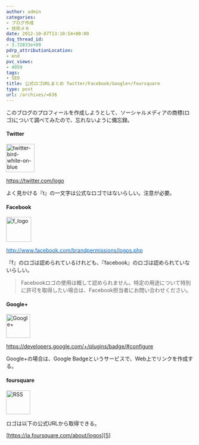 ```yaml
---
author: admin
categories:
- ブログ作成
- 技術メモ
date: 2012-10-07T13:10:54+00:00
dsq_thread_id:
- 3.72833e+09
pdrp_attributionLocation:
- end
pvc_views:
- 4059
tags:
- SEO
title: 公式ロゴURLまとめ Twitter/Facebook/Google+/foursquare
type: post
url: /archives/=636
---
```


このブログのプロフィールを作成しようとして、ソーシャルメディアの商標(ロゴ)について調べてみたので、忘れないように備忘録。

#### Twitter

[<img style="background-image: none; padding-left: 0px; padding-right: 0px; display: inline; padding-top: 0px; border-width: 0px;" title="twitter-bird-white-on-blue" src="http://hmi-me.ciao.jp/wordpress/wp-content/uploads/twitter-bird-white-on-blue.png" alt="twitter-bird-white-on-blue" width="76" height="76" border="0" />][1]

<https://twitter.com/logo>

よく見かける『t』の一文字は公式なロゴではないらしい。注意が必要。

#### Facebook

[<img style="background-image: none; padding-left: 0px; padding-right: 0px; display: inline; padding-top: 0px; border-width: 0px;" title="f_logo" src="http://hmi-me.ciao.jp/wordpress/wp-content/uploads/f_logo.png" alt="f_logo" width="67" height="67" border="0" />][2]

[<span style="color: #0066cc;">http://www.facebook.com/brandpermissions/logos.php</span>][3]

『f』のロゴは認められているけれども、『facebook』のロゴは認められていないらしい。

> Facebookロゴの使用は概して認められません。特定の用途について特別に許可を取得したい場合は、Facebook担当者にお問い合わせください。

#### Google+

<!-- Place this code where you want the badge to render. -->

<a style="text-decoration: none;" href="//plus.google.com/104031795803140467985archives/rsrc=3" rel="publisher"><img style="width: 64px; height: 64px; border-width: 0px;" src="//ssl.gstatic.com/images/icons/gplus-64.png" alt="Google+" /></a>

<https://developers.google.com/+/plugins/badge/#configure>

Google+の場合は、Google Badgeというサービスで、Web上でリンクを作成する。

#### foursquare

[<img src="https://playfoursquare.s3.amazonaws.com/press/logo/icon-36x36.png" alt="RSS" width="64" height="64" />][4]

ロゴは以下の公式URLから取得できる。
  
[https://ja.foursquare.com/about/logos][5]

&nbsp;

<div id="fastlookup_top" style="display: none;">
</div>

 [1]: https://twitter.com/tsu_nera
 [2]: http://www.facebook.com/tsunemichi.harada
 [3]: http://www.facebook.com/brandpermissions/logos.php
 [4]: https://ja.foursquare.com/tsu_nera
 [5]: https://ja.foursquare.com/about/logos "https://ja.foursquare.com/about/logos"